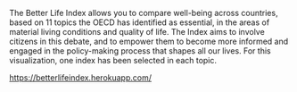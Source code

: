 The Better Life Index allows you to compare well-being across countries, based on 11 topics the OECD has identified as essential, in the areas of material living conditions and quality of life. The Index aims to involve citizens in this debate, and to empower them to become more informed and engaged in the policy-making process that shapes all our lives. For this visualization, one index has been selected in each topic.

https://betterlifeindex.herokuapp.com/
